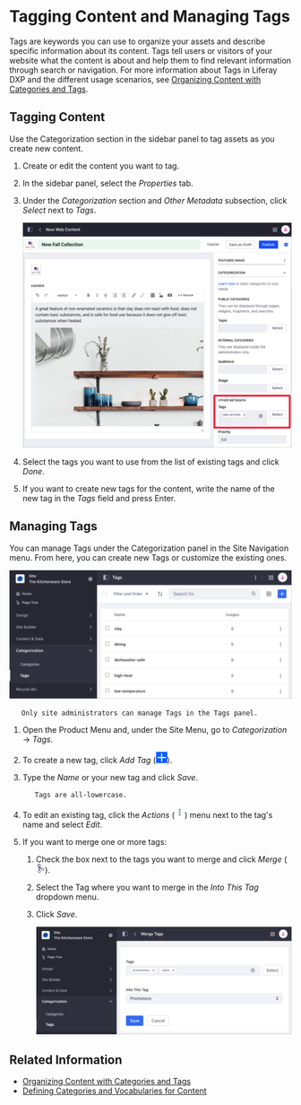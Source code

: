 # Tagging Content and Managing Tags

Tags are keywords you can use to organize your assets and describe specific information about its content. Tags tell users or visitors of your website what the content is about and help them to find relevant information through search or navigation. For more information about Tags in Liferay DXP and the different usage scenarios, see [Organizing Content with Categories and Tags](./organizing-content-with-categories-and-tags.md).

## Tagging Content

Use the Categorization section in the sidebar panel to tag assets as you create new content.

1. Create or edit the content you want to tag.
1. In the sidebar panel, select the *Properties* tab.
1. Under the *Categorization* section and *Other Metadata* subsection, click *Select* next to *Tags*.

    ![Access the Tagging options under the Categorization section of the sidebar panel](./tagging-content-and-managing-tags/images/02.png)

1. Select the tags you want to use from the list of existing tags and click *Done*.
1. If you want to create new tags for the content, write the name of the new tag in the *Tags* field and press Enter.

## Managing Tags

You can manage Tags under the Categorization panel in the Site Navigation menu. From here, you can create new Tags or customize the existing ones.

![Managing Tags in Liferay DXP](./tagging-content-and-managing-tags/images/03.png)

```note::
   Only site administrators can manage Tags in the Tags panel.
```

1. Open the Product Menu and, under the Site Menu, go to *Categorization* &rarr; *Tags*.
1. To create a new tag, click *Add Tag* (![Add Tag](./../../../images/icon-add.png)).
1. Type the *Name* or your new tag and click *Save*.

    ```note::
       Tags are all-lowercase.
    ```

1. To edit an existing tag, click the *Actions* (![Actions](./../../../images/icon-actions.png)) menu next to the tag's name and select *Edit*.
1. If you want to merge one or more tags:

    1. Check the box next to the tags you want to merge and click *Merge* (![Merge](./../../../images/icon-merge.png)).
    1. Select the Tag where you want to merge in the *Into This Tag* dropdown menu.
    1. Click *Save*.

        ![You can merge two or more tags into a single one](./tagging-content-and-managing-tags/images/01.png)

## Related Information

- [Organizing Content with Categories and Tags](./organizing-content-with-categories-and-tags.md)
- [Defining Categories and Vocabularies for Content](./defining-categories-and-vocabularies-for-content.md)

